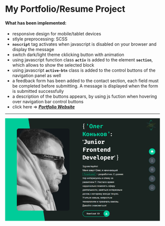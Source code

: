 # My Portfolio/Resume Project

#### What has been implemented:

- responsive design for mobile/tablet devices
- stlyle preprocessing: SCSS
- **`noscript`** tag activates when javascript is disabled on your browser and display the message
- switch dark/light theme cklicking button with animation
- using javascript function class **`activ`** is added to the element **`section`**, which allows to show the selected block
- using javascript **`active-btn`** class is added to the control buttons of the navigation panel as well
- a feedback form has been added to the contact section, each field must be completed before submitting. A message is displayed when the form is submitted successfully
- a description of the buttons appears, by using js fuction when hovering over navigation bar control buttons
- click here => [_**Portfolio Website**_](https://bakna2t.github.io/fdcv/)

---

[<img alt="Keycode Webapp" src ="./images/readme/resume.png" width="600" target="_blank" />](https://bakna2t.github.io/fdcv/)
